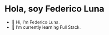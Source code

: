 <h1> Hola, soy Federico Luna</h1>

- 👋 Hi, I’m Federico Luna.
- 🌱 I’m currently learning Full Stack.
